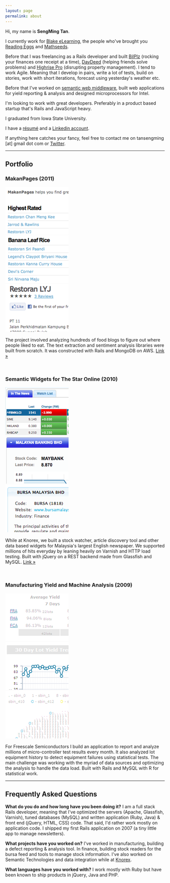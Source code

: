 ```yaml
---
layout: page
permalink: about
---
```


Hi, my name is **SengMing Tan**.

I currently work for [Blake eLearning](http://dev.blake.com.au), the people who've brought you [Reading Eggs](http://readingeggs.com) and [Mathseeds](http://mathseeds.com).

Before that I was freelancing as a Rails developer and built [BilPlz](http://bilplz.com) (rocking your finances one receipt at a time), [DayDeed](http://daydeed.com/) (helping friends solve problems) and [Highrise Pro](http://highrisepro.com/) (disrupting property management). I tend to work Agile. Meaning that I develop in pairs, write a lot of tests, build on stories, work with short iterations, forecast using yesterday's weather etc.

Before that I've worked on [semantic web middleware](http://knorex.com), built web applications for yield reporting & analysis and designed microprocessors for Intel.

I'm looking to work with great developers. Preferably in a product based startup that's Rails and JavaScript heavy.

I graduated from Iowa State University.

I have a [r&eacute;sum&eacute;][resume] and a [Linkedin account][linkedin].

If anything here catches your fancy, feel free to contact me on tansengming \[at\] gmail dot com or [Twitter][twitter].

---

## Portfolio

<h3>MakanPages (2011)</h3>
<div class='photos lightbox'>
  <div class="first_photo photo">
    <a href="/images/makanpages-index.png" title="Landing page for MakanPages.com">
      <img src="/images/makanpages-index-thumb.png" alt="makan pages index" style='width: 200px; height: 150px' />
    </a>
  </div>
  <div class="photo">
    <a href="/images/makanpages-food.png" title="Food Index for MakanPages.com">
      <img src="/images/makanpages-food-thumb.png" alt="makan pages index" style='width: 200px; height: 150px' />
    </a>
  </div>
  <div class="photo">
    <a href="/images/makanpages-place.png" title="Eating Place Details on MakanPages.com">
      <img src="/images/makanpages-place-thumb.png" alt="makan pages index" style='width: 200px; height: 150px' />
    </a>
  </div>
</div>
<div class='clear'>
</div>

The project involved analyzing hundreds of food blogs to figure out where people liked to eat. The text extraction and sentiment analysis libraries were built from scratch. It was constructed with Rails and MongoDB on AWS.
[Link &raquo;](http://makanpages.com/)

<br />

<h3>Semantic Widgets for The Star Online (2010)</h3>
<div class='photos lightbox'>
  <div class="first_photo photo">
    <a href="/images/bizstar-main.png" title="The Star Business Main Page">
      <img src="/images/bizstar-main-thumb.png" alt="makan pages index" style='width: 200px; height: 150px' />
    </a>
  </div>
  <div class="photo">
    <a href="/images/bizstar-article.png" title="The Star Business Article page">
      <img src="/images/bizstar-article-thumb.png" alt="makan pages index" style='width: 200px; height: 150px' />
    </a>
  </div>
  <div class="photo">
    <a href="/images/bizstar-marketwatch.png" title="The Star Business Marketwatch page">
      <img src="/images/bizstar-marketwatch-thumb.png" alt="makan pages index" style='width: 200px; height: 150px' />
    </a>
  </div>
</div>
<div class='clear'>
</div>

While at Knorex, we built a stock watcher, article discovery tool and other data based widgets for Malaysia's largest English newspaper. We supported millions of hits everyday by leaning heavily on Varnish and HTTP load testing. Built with jQuery on a REST backend made from Glassfish and MySQL.
[Link &raquo;](http://biz.thestar.com.my/)

<br />

<h3>Manufacturing Yield and Machine Analysis (2009)</h3>

<div class='photos lightbox'>
  <div class="first_photo photo">
    <a href="/images/versailles-summary.png" title="Yield summary for different products">
      <img src="/images/versailles-summary-thumb.png" alt="makan pages index" style='width: 200px; height: 150px' />
    </a>
  </div>
  <div class="photo">
    <a href="/images/versailles-overview.png" title="Yield Overview sorted by time and lots">
      <img src="/images/versailles-overview-thumb.png" alt="makan pages index" style='width: 200px; height: 150px' />
    </a>
  </div>
  <div class="photo">
    <a href="/images/versailles-wafer.png" title="Yield summary lumped as wafers">
      <img src="/images/versailles-wafer-thumb.png" alt="makan pages index" style='width: 200px; height: 150px' />
    </a>
  </div>
</div>
<div class='clear'>
</div>

For Freescale Semiconductors I build an application to report and analyze millions of micro-controller test results every month. It also analyzed lot equipment history to detect equipment failures using statistical tests. The main challenge was working with the myriad of data sources and optimizing the analysis to handle the data load. Built with Rails and MySQL with R for statistical work.

---

## Frequently Asked Questions

**What do you do and how long have you been doing it?**
I am a full stack Rails developer, meaning that I've optimized the servers (Apache, Glassfish, Varnish), tuned databases (MySQL) and written application (Ruby, Java) & front end (jQuery, HTML, CSS) code. That said, I'd rather work mostly on application code. I shipped my first Rails application on 2007 (a tiny little app to manage newsletters).

**What projects have you worked on?**
I've worked in manufacturing, building a defect reporting & analysis tool. In finance, building stock readers for the bursa feed and tools to manage stock information. I've also worked on Semantic Technologies and data integration while at [Knorex][knorex].

**What languages have you worked with?**
I work mostly with Ruby but have been known to ship products in jQuery, Java and PHP.

[twitter]: http://twitter.com/sengming
[source]: http://github.com/tansengming/tansengming.github.com
[resume]: /resume/
[linkedin]: http://au.linkedin.com/in/tansengming
[knorex]: http://knorex.com